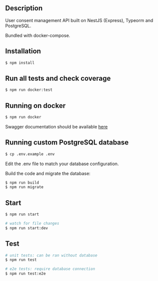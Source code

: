 ## Description

User consent management API built on NestJS (Express), Typeorm and PostgreSQL.

Bundled with docker-compose.

## Installation

```bash
$ npm install
```

## Run all tests and check coverage

```bash
$ npm run docker:test
```

## Running on docker

```bash
$ npm run docker
```

Swagger documentation should be available [here](http://localhost:3000/api)

## Running custom PostgreSQL database

```bash
$ cp .env.example .env
```

Edit the .env file to match your database configuration.

Build the code and migrate the database:

```bash
$ npm run build
$ npm run migrate
```

## Start

```bash
$ npm run start

# watch for file changes
$ npm run start:dev
```

## Test

```bash
# unit tests: can be ran without database
$ npm run test

# e2e tests: require database connection
$ npm run test:e2e
```

